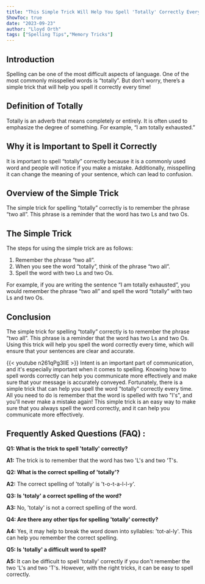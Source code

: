 ```yaml
---
title: "This Simple Trick Will Help You Spell 'Totally' Correctly Every Time!"
ShowToc: true 
date: "2023-09-23"
author: "Lloyd Orth" 
tags: ["Spelling Tips","Memory Tricks"]
---
```

## Introduction

Spelling can be one of the most difficult aspects of language. One of the most commonly misspelled words is “totally”. But don’t worry, there’s a simple trick that will help you spell it correctly every time!

## Definition of Totally

Totally is an adverb that means completely or entirely. It is often used to emphasize the degree of something. For example, “I am totally exhausted.”

## Why it is Important to Spell it Correctly

It is important to spell “totally” correctly because it is a commonly used word and people will notice if you make a mistake. Additionally, misspelling it can change the meaning of your sentence, which can lead to confusion.

## Overview of the Simple Trick

The simple trick for spelling “totally” correctly is to remember the phrase “two all”. This phrase is a reminder that the word has two Ls and two Os.

## The Simple Trick

The steps for using the simple trick are as follows:

1. Remember the phrase “two all”.
2. When you see the word “totally”, think of the phrase “two all”.
3. Spell the word with two Ls and two Os.

For example, if you are writing the sentence “I am totally exhausted”, you would remember the phrase “two all” and spell the word “totally” with two Ls and two Os.

## Conclusion

The simple trick for spelling “totally” correctly is to remember the phrase “two all”. This phrase is a reminder that the word has two Ls and two Os. Using this trick will help you spell the word correctly every time, which will ensure that your sentences are clear and accurate.

{{< youtube n261qPg3lIE >}} 
Intent is an important part of communication, and it's especially important when it comes to spelling. Knowing how to spell words correctly can help you communicate more effectively and make sure that your message is accurately conveyed. Fortunately, there is a simple trick that can help you spell the word "totally" correctly every time. All you need to do is remember that the word is spelled with two "l's", and you'll never make a mistake again! This simple trick is an easy way to make sure that you always spell the word correctly, and it can help you communicate more effectively.

## Frequently Asked Questions (FAQ) :
**Q1: What is the trick to spell 'totally' correctly?**

**A1:** The trick is to remember that the word has two 'L's and two 'T's.

**Q2: What is the correct spelling of 'totally'?**

**A2:** The correct spelling of 'totally' is 't-o-t-a-l-l-y'.

**Q3: Is 'totaly' a correct spelling of the word?**

**A3:** No, 'totaly' is not a correct spelling of the word.

**Q4: Are there any other tips for spelling 'totally' correctly?**

**A4:** Yes, it may help to break the word down into syllables: 'tot-al-ly'. This can help you remember the correct spelling.

**Q5: Is 'totally' a difficult word to spell?**

**A5:** It can be difficult to spell 'totally' correctly if you don't remember the two 'L's and two 'T's. However, with the right tricks, it can be easy to spell correctly.





